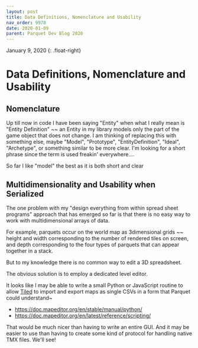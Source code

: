 ```yaml
---
layout: post
title: Data Definitions, Nomenclature and Usability
nav_order: 9978
date: 2020-01-09
parent: Parquet Dev Blog 2020
---
```

January 9, 2020
{: .float-right}

# Data Definitions, Nomenclature and Usability

## Nomenclature

Up till now in code I have been saying "Entity" when what I really mean is "Entity Definition" ~~ an Entity in my library models only the part of the game object that does not change.
I am thinking of replacing this with something else, maybe "Model", "Prototype", "EntityDefinition", "Ideal", "Archetype", or something similar to be more clear.
I'm looking for a short phrase since the term is used freakin' everywhere....

So far I like "model" the best as it is both short and clear

## Multidimensionality and Usability when Serialized

The one problem with my "design everything from within spread sheet programs" approach that has emerged so far is that there is no easy way to work with multidimensional arrays of data.

For example, parquets occur on the world map as 3dimensional grids ~~ height and width corresponding to the number of rendered tiles on screen, and depth corresponding to the four types of parquets that can appear together in a stack.

But to my knowledge there is no common way to edit a 3D spreadsheet.

The obvious solution is to employ a dedicated level editor.

It looks like I may be able to write a small Python or JavaScript routine to allow [Tiled](https://doc.mapeditor.org) to import and export maps as single CSVs in a form that Parquet could understand~

- https://doc.mapeditor.org/en/stable/manual/python/
- https://doc.mapeditor.org/en/latest/reference/scripting/

That would be much nicer than having to write an entire GUI.
And it may be easier to use than having to create some kind of protocol for handling native TMX files.
We'll see!
